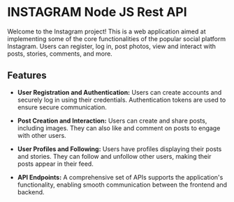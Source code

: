 # INSTAGRAM Node JS Rest API

Welcome to the Instagram project! This is a web application aimed at implementing some of the core functionalities of the popular social platform Instagram. Users can register, log in, post photos, view and interact with posts, stories, comments, and more.

## Features

- **User Registration and Authentication:** Users can create accounts and securely log in using their credentials. Authentication tokens are used to ensure secure communication.

- **Post Creation and Interaction:** Users can create and share posts, including images. They can also like and comment on posts to engage with other users.

- **User Profiles and Following:** Users have profiles displaying their posts and stories. They can follow and unfollow other users, making their posts appear in their feed.

- **API Endpoints:** A comprehensive set of APIs supports the application's functionality, enabling smooth communication between the frontend and backend.
